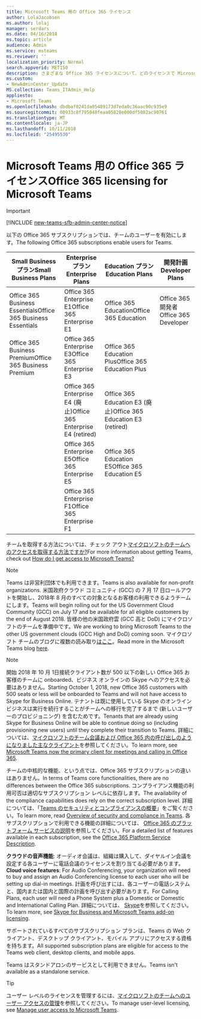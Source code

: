 ```yaml
---
title: Microsoft Teams 用の Office 365 ライセンス
author: LolaJacobsen
ms.author: lolaj
manager: serdars
ms.date: 04/16/2018
ms.topic: article
audience: Admin
ms.service: msteams
ms.reviewer: ''
localization_priority: Normal
search.appverid: MET150
description: さまざまな Office 365 ライセンスについて、どのライセンスで Microsoft Teams のユーザーが有効になるかについて、およびライセンスを有効にしたり無効にしたりする方法について説明します。
ms.custom:
- NewAdminCenter_Update
MS.collection: Teams_ITAdmin_Help
appliesto:
- Microsoft Teams
ms.openlocfilehash: dbdbaf0241da85489173d7eda0c36aac90c935e9
ms.sourcegitcommit: 08933c8f795048feaa05828e000df5082ac90761
ms.translationtype: MT
ms.contentlocale: ja-JP
ms.lasthandoff: 10/11/2018
ms.locfileid: "25495530"
---
```

<a name="office-365-licensing-for-microsoft-teams"></a><span data-ttu-id="1b6e9-103">Microsoft Teams 用の Office 365 ライセンス</span><span class="sxs-lookup"><span data-stu-id="1b6e9-103">Office 365 licensing for Microsoft Teams</span></span>
========================================
> [!IMPORTANT]
> [!INCLUDE [new-teams-sfb-admin-center-notice](includes/new-teams-sfb-admin-center-notice.md)]

<span data-ttu-id="1b6e9-104">以下の Office 365 サブスクリプションでは、チームのユーザーを有効にします。</span><span class="sxs-lookup"><span data-stu-id="1b6e9-104">The following Office 365 subscriptions enable users for Teams.</span></span>

|<span data-ttu-id="1b6e9-105">Small Business プラン</span><span class="sxs-lookup"><span data-stu-id="1b6e9-105">Small Business Plans</span></span>  |<span data-ttu-id="1b6e9-106">Enterprise プラン</span><span class="sxs-lookup"><span data-stu-id="1b6e9-106">Enterprise Plans</span></span>  |<span data-ttu-id="1b6e9-107">Education プラン</span><span class="sxs-lookup"><span data-stu-id="1b6e9-107">Education Plans</span></span>  |<span data-ttu-id="1b6e9-108">開発計画</span><span class="sxs-lookup"><span data-stu-id="1b6e9-108">Developer Plans</span></span> |
|---------|---------|---------|---------|
|<span data-ttu-id="1b6e9-109">Office 365 Business Essentials</span><span class="sxs-lookup"><span data-stu-id="1b6e9-109">Office 365 Business Essentials</span></span>     |<span data-ttu-id="1b6e9-110">Office 365 Enterprise E1</span><span class="sxs-lookup"><span data-stu-id="1b6e9-110">Office 365 Enterprise E1</span></span>  |<span data-ttu-id="1b6e9-111">Office 365 Education</span><span class="sxs-lookup"><span data-stu-id="1b6e9-111">Office 365 Education</span></span> |<span data-ttu-id="1b6e9-112">Office 365 開発者</span><span class="sxs-lookup"><span data-stu-id="1b6e9-112">Office 365 Developer</span></span>     |
|<span data-ttu-id="1b6e9-113">Office 365 Business Premium</span><span class="sxs-lookup"><span data-stu-id="1b6e9-113">Office 365 Business Premium</span></span>     |<span data-ttu-id="1b6e9-114">Office 365 Enterprise E3</span><span class="sxs-lookup"><span data-stu-id="1b6e9-114">Office 365 Enterprise E3</span></span>         |<span data-ttu-id="1b6e9-115">Office 365 Education Plus</span><span class="sxs-lookup"><span data-stu-id="1b6e9-115">Office 365 Education Plus</span></span>         |      |
|     |<span data-ttu-id="1b6e9-116">Office 365 Enterprise E4 (廃止)</span><span class="sxs-lookup"><span data-stu-id="1b6e9-116">Office 365 Enterprise E4 (retired)</span></span>         |<span data-ttu-id="1b6e9-117">Office 365 Education E3 (廃止)</span><span class="sxs-lookup"><span data-stu-id="1b6e9-117">Office 365 Education E3 (retired)</span></span>         |  |
|     |<span data-ttu-id="1b6e9-118">Office 365 Enterprise E5</span><span class="sxs-lookup"><span data-stu-id="1b6e9-118">Office 365 Enterprise E5</span></span>         |<span data-ttu-id="1b6e9-119">Office 365 Education E5</span><span class="sxs-lookup"><span data-stu-id="1b6e9-119">Office 365 Education E5</span></span>  | 
|     |<span data-ttu-id="1b6e9-120">Office 365 Enterprise F1</span><span class="sxs-lookup"><span data-stu-id="1b6e9-120">Office 365 Enterprise F1</span></span> |    |     | 

<span data-ttu-id="1b6e9-121">チームを取得する方法については、チェック アウト[マイクロソフトのチームへのアクセスを取得する方法ですか?](https://support.office.com/article/How-do-I-get-access-to-Microsoft-Teams-fc7f1634-abd3-4f26-a597-9df16e4ca65b)</span><span class="sxs-lookup"><span data-stu-id="1b6e9-121">For more information about getting Teams, check out [How do I get access to Microsoft Teams?](https://support.office.com/article/How-do-I-get-access-to-Microsoft-Teams-fc7f1634-abd3-4f26-a597-9df16e4ca65b)</span></span>

> [!NOTE]
> <span data-ttu-id="1b6e9-122">Teams は非営利団体でも利用できます。</span><span class="sxs-lookup"><span data-stu-id="1b6e9-122">Teams is also available for non-profit organizations.</span></span> <span data-ttu-id="1b6e9-123">米国政府クラウド コミュニティ (GCC) の 7 月 17 日ロールアウトを開始し、2018年 8 月のすべての対象となるお客様の利用できるようチームにします。</span><span class="sxs-lookup"><span data-stu-id="1b6e9-123">Teams will begin rolling out for the US Government Cloud Community (GCC) on July 17 and be available for all eligible customers by the end of August 2018.</span></span> <span data-ttu-id="1b6e9-124">皆様の他の米国政府雲 (GCC 高と DoD) にマイクロソフトのチームを準備中です。</span><span class="sxs-lookup"><span data-stu-id="1b6e9-124">We are working to bring Microsoft Teams to the other US government clouds (GCC High and DoD) coming soon.</span></span> <span data-ttu-id="1b6e9-125">マイクロソフト チームのブログに複数の読み取り[はここ](https://techcommunity.microsoft.com/t5/Microsoft-Teams-Blog/Microsoft-Teams-will-be-available-July-17-for-the-US-Government/ba-p/209976)。</span><span class="sxs-lookup"><span data-stu-id="1b6e9-125">Read more in the Microsoft Teams blog [here](https://techcommunity.microsoft.com/t5/Microsoft-Teams-Blog/Microsoft-Teams-will-be-available-July-17-for-the-US-Government/ba-p/209976).</span></span>

> [!NOTE]
> <span data-ttu-id="1b6e9-126">開始 2018 年 10 月 1日接続クライアント数が 500 以下の新しい Office 365 お客様のチームに onboarded、ビジネス オンラインの Skype へのアクセスを必要はありません。</span><span class="sxs-lookup"><span data-stu-id="1b6e9-126">Starting October 1, 2018, new Office 365 customers with 500 seats or less will be onboarded to Teams and will not have access to Skype for Business Online.</span></span> <span data-ttu-id="1b6e9-127">テナントは既に使用している Skype のオンライン ビジネスは実行を続行することがチームへの移行を完了するまで (新しいユーザーのプロビジョニング) を含むためです。</span><span class="sxs-lookup"><span data-stu-id="1b6e9-127">Tenants that are already using Skype for Business Online will be able to continue doing so (including provisioning new users) until they complete their transition to Teams.</span></span> <span data-ttu-id="1b6e9-128">詳細については、[マイクロソフトのチーム会議および Office 365 内の呼び出しのようになりました主なクライアント](https://support.microsoft.com/help/4465277/microsoft-teams-now-the-primary-client-for-meetings-and-calling)を参照してください。</span><span class="sxs-lookup"><span data-stu-id="1b6e9-128">To learn more, see [Microsoft Teams now the primary client for meetings and calling in Office 365](https://support.microsoft.com/help/4465277/microsoft-teams-now-the-primary-client-for-meetings-and-calling).</span></span>
        
<span data-ttu-id="1b6e9-129">チームの中核的な機能、という点では、Office 365 サブスクリプションの違いはありません。</span><span class="sxs-lookup"><span data-stu-id="1b6e9-129">In terms of Teams core functionalities, there are no differences between the  Office 365 subscriptions.</span></span> <span data-ttu-id="1b6e9-130">コンプライアンス機能の利用可否は適切なサブスクリプション レベルに依存します。</span><span class="sxs-lookup"><span data-stu-id="1b6e9-130">The availability of the compliance capabilities does rely on the correct subscription level.</span></span> <span data-ttu-id="1b6e9-131">詳細については、「[Teams のセキュリティとコンプライアンスの概要](security-compliance-overview.md)」をご覧ください。</span><span class="sxs-lookup"><span data-stu-id="1b6e9-131">To learn more, read [Overview of security and compliance in Teams](security-compliance-overview.md).</span></span> <span data-ttu-id="1b6e9-132">各サブスクリプションで利用できる機能の詳細については、 [Office 365 のプラットフォーム サービスの説明](https://technet.microsoft.com/library/office-365-platform-service-description.aspx)を参照してください。</span><span class="sxs-lookup"><span data-stu-id="1b6e9-132">For a detailed list of features available in each subscription, see the [Office 365 Platform Service Description](https://technet.microsoft.com/library/office-365-platform-service-description.aspx).</span></span>

<span data-ttu-id="1b6e9-133">**クラウドの音声機能**: オーディオ会議は、組織は購入して、ダイヤルイン会議を設定する各ユーザーに電話会議のライセンスを割り当てる必要があります。</span><span class="sxs-lookup"><span data-stu-id="1b6e9-133">**Cloud voice features**: For Audio Conferencing, your organization will need to buy and assign an Audio Conferencing license to each user who will be setting up dial-in meetings.</span></span> <span data-ttu-id="1b6e9-134">計画を呼び出すには、各ユーザーの電話システムと、国内または国内と国際の計画を呼び出す必要があります。</span><span class="sxs-lookup"><span data-stu-id="1b6e9-134">For Calling Plans, each user will need a Phone System plus a Domestic or Domestic and International Calling Plan.</span></span> <span data-ttu-id="1b6e9-135">詳細については、 [Skype](https://docs.microsoft.com/SkypeForBusiness/skype-for-business-and-microsoft-teams-add-on-licensing/skype-for-business-and-microsoft-teams-add-on-licensing)を参照してください。</span><span class="sxs-lookup"><span data-stu-id="1b6e9-135">To learn more, see [Skype for Business and Microsoft Teams add-on licensing](https://docs.microsoft.com/SkypeForBusiness/skype-for-business-and-microsoft-teams-add-on-licensing/skype-for-business-and-microsoft-teams-add-on-licensing).</span></span>

<span data-ttu-id="1b6e9-136">サポートされているすべてのサブスクリプション プランは、Teams の Web クライアント、デスクトップ クライアント、モバイル アプリにアクセスする資格を持ちます。</span><span class="sxs-lookup"><span data-stu-id="1b6e9-136">All supported subscription plans are eligible for access to the Teams web client, desktop clients, and mobile apps.</span></span>

<span data-ttu-id="1b6e9-137">Teams はスタンドアロンのサービスとして利用できません。</span><span class="sxs-lookup"><span data-stu-id="1b6e9-137">Teams isn't available as a standalone service.</span></span>

> [!TIP]
> <span data-ttu-id="1b6e9-138">ユーザー レベルのライセンスを管理するには、[マイクロソフトのチームへのユーザー アクセスの管理](user-access.md)を参照してください。</span><span class="sxs-lookup"><span data-stu-id="1b6e9-138">To manage user-level licensing, see [Manage user access to Microsoft Teams](user-access.md).</span></span>
